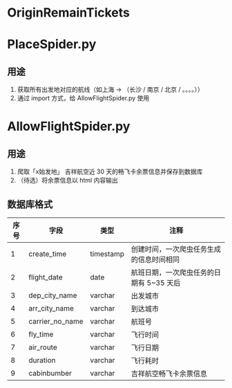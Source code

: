# OriginRemainTickets


# PlaceSpider.py
## 用途
1. 获取所有出发地对应的航线（如上海 -> （长沙 / 南京 / 北京 / 。。。。））
2. 通过 import 方式，给 AllowFlightSpider.py 使用

# AllowFlightSpider.py

## 用途
1. 爬取「x始发地」 吉祥航空近 30 天的畅飞卡余票信息并保存到数据库
2. （待选）将余票信息以 html 内容输出

## 数据库格式

| 序号 | 字段 | 类型 | 注释 |
|-|-|-|-|
| 1 | create_time | timestamp | 创建时间，一次爬虫任务生成的信息时间相同 |
| 2 | flight_date | date | 航班日期，一次爬虫任务的日期有 5~35 天后 |
| 3 | dep_city_name | varchar | 出发城市 |
| 4 | arr_city_name | varchar | 到达城市 |
| 5 | carrier_no_name | varchar | 航班号 |
| 6 | fly_time | varchar | 飞行时间 |
| 7 | air_route | varchar | 飞行日期 |
| 8 | duration | varchar | 飞行耗时 |
| 9 | cabinbumber | varchar | 吉祥航空畅飞卡余票信息 |


